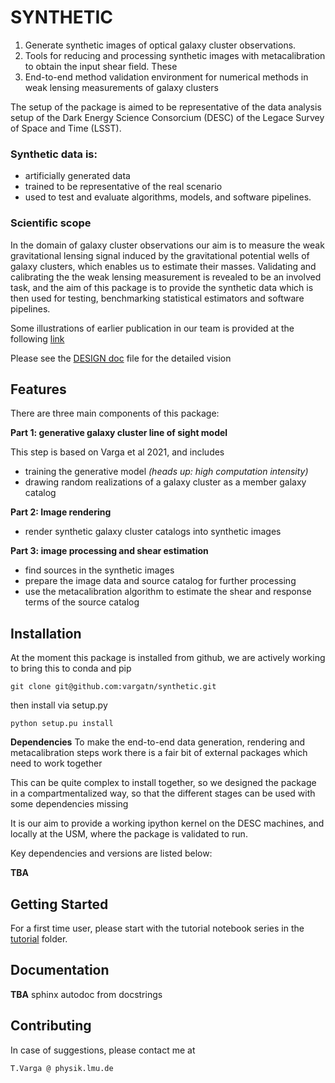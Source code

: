 # SYNTHETIC

1) Generate synthetic images of optical galaxy cluster observations.
2) Tools for reducing and processing synthetic images with metacalibration to obtain the input shear field.
These 
3) End-to-end method validation environment for numerical methods in weak lensing measurements of galaxy clusters 

The setup of the package is aimed to be representative of the data analysis setup of the Dark Energy Science Consorcium (DESC) of the Legace Survey of Space and Time (LSST).

### Synthetic data is:
    
 * artificially generated data
 * trained to be representative of the real scenario
 * used to test and evaluate algorithms, models, and software pipelines.
 
### Scientific scope

In the domain of galaxy cluster observations our aim is to measure the weak gravitational lensing signal induced by
the gravitational potential wells of galaxy clusters, which enables us to estimate their masses. 
Validating and calibrating the the weak lensing measurement is revealed to be an involved task, and the aim of this package is to 
provide the synthetic data which is then used for testing, benchmarking statistical estimators and software pipelines.

Some illustrations of earlier publication in our team is provided at the following [link](https://vargatn.github.io/synthetic/)

Please see the [DESIGN doc](DESIGN.md) file for the detailed vision 

## Features

There are three main components of this package:

**Part 1: generative galaxy cluster line of sight model**

This step is based on Varga et al 2021, and includes

* training the generative model _(heads up: high computation intensity)_ 
* drawing random realizations of a galaxy cluster as a member galaxy catalog


**Part 2: Image rendering**
* render synthetic galaxy cluster catalogs into synthetic images

**Part 3: image processing and shear estimation**
* find sources in the synthetic images
* prepare the image data and source catalog for further processing
* use the metacalibration algorithm to estimate the shear and response terms of the source catalog

## Installation

At the moment this package is installed from github, we are actively working to bring this to conda and pip

    git clone git@github.com:vargatn/synthetic.git

then install via setup.py

    python setup.pu install

**Dependencies**
To make the end-to-end data generation, rendering and metacalibration steps work there is a fair bit of external packages which need to work together

This can be quite complex to install together, so we designed the package in a compartmentalized way,
so that the different stages can be used with some dependencies missing

It is our aim to provide a working ipython kernel on the DESC machines, and locally at the USM, where the package is validated to run.

Key dependencies and versions are listed below:

**TBA**


## Getting Started
For a first time user, please start with the tutorial notebook series in the [tutorial](tutorial) folder.

## Documentation

**TBA** sphinx autodoc from docstrings 

## Contributing

In case of suggestions, please contact me at 
    
    T.Varga @ physik.lmu.de





